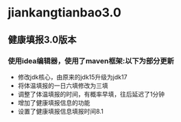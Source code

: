 # jiankangtianbao3.0
<h2>健康填报3.0版本</h2>
<h3>使用idea编辑器，使用了maven框架:以下为部分更新</h3>
<ul>
  <li>修改jdk核心，由原来的jdk15升级为jdk17</li>
  <li>将体温填报的一日六填修改为三填</li>
  <li>调整了体温填报的时间，有概率早填，往后延迟了1分钟</li>
  <li>增加了健康填报信息的功能</li>
  <li>设置了健康填报信息填报时间8.1</li>
</ul>
 

